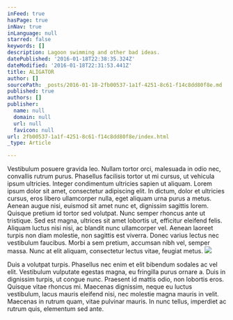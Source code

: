 ```yaml
---
inFeed: true
hasPage: true
inNav: true
inLanguage: null
starred: false
keywords: []
description: Lagoon swimming and other bad ideas.
datePublished: '2016-01-18T22:38:35.324Z'
dateModified: '2016-01-18T22:31:53.441Z'
title: ALIGATOR
author: []
sourcePath: _posts/2016-01-18-2fb00537-1a1f-4251-8c61-f14c8dd80f8e.md
published: true
authors: []
publisher:
  name: null
  domain: null
  url: null
  favicon: null
url: 2fb00537-1a1f-4251-8c61-f14c8dd80f8e/index.html
_type: Article

---
```

Vestibulum posuere gravida leo. Nullam tortor orci, malesuada in odio nec, convallis rutrum purus. Phasellus facilisis tortor ut mi cursus, ut vehicula ipsum ultricies. Integer condimentum ultricies sapien ut aliquam. Lorem ipsum dolor sit amet, consectetur adipiscing elit. In dictum, dolor et ultricies cursus, eros libero ullamcorper nulla, eget aliquam urna purus a metus. Aenean augue nisi, euismod sit amet nunc et, dignissim sagittis lorem. Quisque pretium id tortor sed volutpat. Nunc semper rhoncus ante ut tristique. Sed est magna, ultrices sit amet lobortis ut, efficitur eleifend felis. Aliquam luctus nisi nisi, ac blandit nunc ullamcorper vel. Aenean laoreet turpis non diam molestie, non sagittis est viverra. Donec varius lectus nec vestibulum faucibus. Morbi a sem pretium, accumsan nibh vel, semper massa. Nunc at elit aliquam, consectetur lectus vitae, feugiat metus.
![](https://the-grid-user-content.s3-us-west-2.amazonaws.com/1d1bb02d-9b3f-4ebd-a40f-c99500be5065.jpg)

Duis a volutpat turpis. Phasellus nec enim et elit bibendum sodales ac vel elit. Vestibulum vulputate egestas magna, eu fringilla purus ornare a. Duis in dignissim turpis, ut congue nunc. Praesent id mattis odio, non lobortis eros. Quisque vitae rhoncus mi. Maecenas dignissim, neque eu luctus vestibulum, lacus mauris eleifend nisi, nec molestie magna mauris in velit. Maecenas in rutrum quam, vitae pulvinar mauris. In nunc tellus, imperdiet ac rutrum quis, elementum sed ante.
